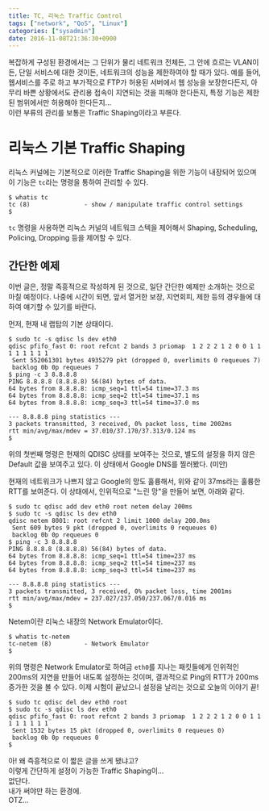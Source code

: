 ```yaml
---
title: TC, 리눅스 Traffic Control
tags: ["network", "QoS", "Linux"]
categories: ["sysadmin"]
date: 2016-11-08T21:36:30+0900
---
```


복잡하게 구성된 환경에서는 그 단위가 물리 네트워크 전체든, 그 안에 흐르는
VLAN이든, 단일 서비스에 대한 것이든, 네트워크의 성능을 제한하여야 할 때가
있다. 예를 들어, 웹서비스를 주로 하고 부가적으로 FTP가 허용된 서버에서 웹
성능을 보장한다든지, 아무리 바쁜 상황에서도 관리용 접속이 지연되는 것을
피해야 한다든지, 특정 기능은 제한된 범위에서만 허용해야 한다든지...  
이런 부류의 관리를 보통은 Traffic Shaping이라고 부른다.


# 리눅스 기본 Traffic Shaping

리눅스 커널에는 기본적으로 이러한 Traffic Shaping을 위한 기능이 내장되어
있으며 이 기능은 `tc`라는 명령을 통하여 관리할 수 있다.

```console
$ whatis tc
tc (8)               - show / manipulate traffic control settings
$ 
```

`tc` 명령을 사용하면 리눅스 커널의 네트워크 스텍을 제어해서 Shaping,
Scheduling, Policing, Dropping 등을 제어할 수 있다.


## 간단한 예제

이번 글은, 정말 즉흥적으로 작성하게 된 것으로, 일단 간단한 예제만 소개하는
것으로 마칠 예정이다. 나중에 시간이 되면, 앞서 열거한 보장, 지연회피, 제한
등의 경우들에 대하여 얘기할 수 있기를 바란다.

먼저, 현재 내 랩탑의 기본 상태이다.

```console
$ sudo tc -s qdisc ls dev eth0
qdisc pfifo_fast 0: root refcnt 2 bands 3 priomap  1 2 2 2 1 2 0 0 1 1 1 1 1 1 1 1
 Sent 552061301 bytes 4935279 pkt (dropped 0, overlimits 0 requeues 7) 
 backlog 0b 0p requeues 7 
$ ping -c 3 8.8.8.8
PING 8.8.8.8 (8.8.8.8) 56(84) bytes of data.
64 bytes from 8.8.8.8: icmp_seq=1 ttl=54 time=37.3 ms
64 bytes from 8.8.8.8: icmp_seq=2 ttl=54 time=37.1 ms
64 bytes from 8.8.8.8: icmp_seq=3 ttl=54 time=37.0 ms

--- 8.8.8.8 ping statistics ---
3 packets transmitted, 3 received, 0% packet loss, time 2002ms
rtt min/avg/max/mdev = 37.010/37.170/37.313/0.124 ms
$ 
```

위의 첫번째 명령은 현재의 QDISC 상태를 보여주는 것으로, 별도의 설정을 하지
않은 Default 값을 보여주고 있다. 이 상태에서 Google DNS를 찔러봤다. (미안)

현재의 네트워크가 나쁘지 않고 Google의 망도 훌륭해서, 위와 같이 37ms라는
훌륭한 RTT를 보여준다. 이 상태에서, 인위적으로 "느린 망"을 만들어 보면,
아래와 같다.


```console
$ sudo tc qdisc add dev eth0 root netem delay 200ms
$ sudo tc -s qdisc ls dev eth0
qdisc netem 8001: root refcnt 2 limit 1000 delay 200.0ms
 Sent 609 bytes 9 pkt (dropped 0, overlimits 0 requeues 0) 
 backlog 0b 0p requeues 0 
$ ping -c 3 8.8.8.8
PING 8.8.8.8 (8.8.8.8) 56(84) bytes of data.
64 bytes from 8.8.8.8: icmp_seq=1 ttl=54 time=237 ms
64 bytes from 8.8.8.8: icmp_seq=2 ttl=54 time=237 ms
64 bytes from 8.8.8.8: icmp_seq=3 ttl=54 time=237 ms

--- 8.8.8.8 ping statistics ---
3 packets transmitted, 3 received, 0% packet loss, time 2001ms
rtt min/avg/max/mdev = 237.027/237.050/237.067/0.016 ms
$ 
```

Netem이란 리눅스 내장의 Network Emulator이다.

```console
$ whatis tc-netem
tc-netem (8)         - Network Emulator
$ 
```

위의 명령은 Network Emulator로 하여금 `eth0`를 지나는 패킷들에게 인위적인
200ms의 지연을 만들어 내도록 설정하는 것이며, 결과적으로 Ping의 RTT가 200ms
증가한 것을 볼 수 있다. 이제 시험이 끝났으니 설정을 날리는 것으로 오늘의
이야기 끝!

```console
$ sudo tc qdisc del dev eth0 root
$ sudo tc -s qdisc ls dev eth0
qdisc pfifo_fast 0: root refcnt 2 bands 3 priomap  1 2 2 2 1 2 0 0 1 1 1 1 1 1 1 1
 Sent 1532 bytes 15 pkt (dropped 0, overlimits 0 requeues 0) 
 backlog 0b 0p requeues 0 
$ 
```

아! 왜 즉흥적으로 이 짧은 글을 쓰게 됐냐고?  
이렇게 간단하게 설정이 가능한 Traffic Shaping이...  
없단다.  
내가 써야만 하는 환경에.  
OTZ...






